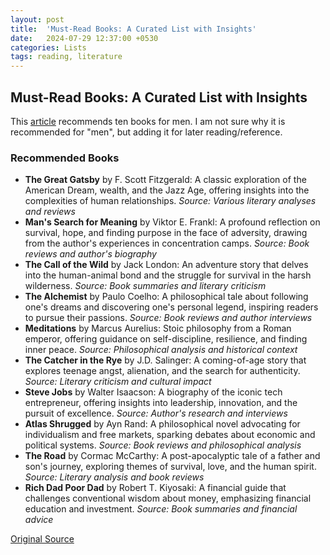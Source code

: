 ```yaml
---
layout: post
title:  'Must-Read Books: A Curated List with Insights'
date:   2024-07-29 12:37:00 +0530
categories: Lists
tags: reading, literature
---
```


## Must-Read Books: A Curated List with Insights

This [article](https://www.timesnownews.com/lifestyle/books/features/books-every-man-should-read/photostory/112035901.cms/10) recommends ten books for men. I am not sure why it is recommended for "men", but adding it for later reading/reference.

### Recommended Books

* **The Great Gatsby** by F. Scott Fitzgerald: A classic exploration of the American Dream, wealth, and the Jazz Age, offering insights into the complexities of human relationships. *Source: Various literary analyses and reviews* 
* **Man's Search for Meaning** by Viktor E. Frankl: A profound reflection on survival, hope, and finding purpose in the face of adversity, drawing from the author's experiences in concentration camps. *Source: Book reviews and author's biography*
* **The Call of the Wild** by Jack London: An adventure story that delves into the human-animal bond and the struggle for survival in the harsh wilderness. *Source: Book summaries and literary criticism*
* **The Alchemist** by Paulo Coelho: A philosophical tale about following one's dreams and discovering one's personal legend, inspiring readers to pursue their passions. *Source: Book reviews and author interviews*
* **Meditations** by Marcus Aurelius: Stoic philosophy from a Roman emperor, offering guidance on self-discipline, resilience, and finding inner peace. *Source: Philosophical analysis and historical context*
* **The Catcher in the Rye** by J.D. Salinger: A coming-of-age story that explores teenage angst, alienation, and the search for authenticity. *Source: Literary criticism and cultural impact*
* **Steve Jobs** by Walter Isaacson: A biography of the iconic tech entrepreneur, offering insights into leadership, innovation, and the pursuit of excellence. *Source: Author's research and interviews*
* **Atlas Shrugged** by Ayn Rand: A philosophical novel advocating for individualism and free markets, sparking debates about economic and political systems. *Source: Book reviews and philosophical analysis*
* **The Road** by Cormac McCarthy: A post-apocalyptic tale of a father and son's journey, exploring themes of survival, love, and the human spirit. *Source: Literary analysis and book reviews*
* **Rich Dad Poor Dad** by Robert T. Kiyosaki: A financial guide that challenges conventional wisdom about money, emphasizing financial education and investment. *Source: Book summaries and financial advice*

[Original Source](https://www.timesnownews.com/lifestyle/books/features/books-every-man-should-read/photostory/112035901.cms/10)

